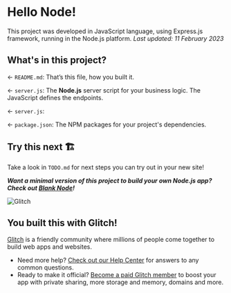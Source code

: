 # Hello Node!

This project was developed in JavaScript language, using Express.js framework, running in the Node.js platform.
_Last updated: 11 February 2023_

## What's in this project?

← `README.md`: That’s this file, how you built it.

← `server.js`: The **Node.js** server script for your business logic. The JavaScript defines the endpoints.

← `server.js`: 

← `package.json`: The NPM packages for your project's dependencies.

## Try this next 🏗️

Take a look in `TODO.md` for next steps you can try out in your new site!

___Want a minimal version of this project to build your own Node.js app? Check out [Blank Node](https://glitch.com/edit/#!/remix/glitch-blank-node)!___

![Glitch](https://cdn.glitch.com/a9975ea6-8949-4bab-addb-8a95021dc2da%2FLogo_Color.svg?v=1602781328576)

## You built this with Glitch!

[Glitch](https://glitch.com) is a friendly community where millions of people come together to build web apps and websites.

- Need more help? [Check out our Help Center](https://help.glitch.com/) for answers to any common questions.
- Ready to make it official? [Become a paid Glitch member](https://glitch.com/pricing) to boost your app with private sharing, more storage and memory, domains and more.
